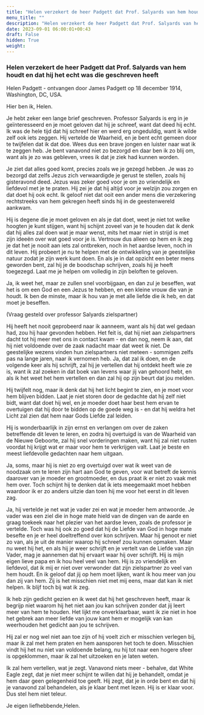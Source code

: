 ```yaml
---
title: "Helen verzekert de heer Padgett dat Prof. Salyards van hem houdt en dat hij het echt was die geschreven heeft"
menu_title: ""
description: "Helen verzekert de heer Padgett dat Prof. Salyards van hem houdt en dat hij het echt was die geschreven heeft"
date: 2023-09-01 06:00:01+00:43
draft: False
hidden: True
weight:
---
```

### Helen verzekert de heer Padgett dat Prof. Salyards van hem houdt en dat hij het echt was die geschreven heeft

Helen Padgett - ontvangen door James Padgett op 18 december 1914, Washington, DC, USA.

Hier ben ik, Helen.

Je hebt zeker een lange brief geschreven. Professor Salyards is erg in je geïnteresseerd en je moet geloven dat hij je schreef, want dat deed hij echt. Ik was de hele tijd dat hij schreef hier en werd erg ongeduldig, want ik wilde zelf ook iets zeggen. Hij vertelde de Waarheid, en je bent echt gemeen door te twijfelen dat ik dat doe. Wees dus een brave jongen en luister naar wat ik te zeggen heb. Je bent vanavond niet zo bezorgd en daar ben ik zo blij om, want als je zo was gebleven, vrees ik dat je ziek had kunnen worden.

Je ziet dat alles goed komt, precies zoals we je gezegd hebben. Je was zo bezorgd dat zelfs Jezus zich verwaardigde je gerust te stellen, zoals hij gisteravond deed. Jezus was zeker goed voor je om zo vriendelijk en liefdevol met je te praten. Hij zei je dat hij altijd voor je welzijn zou zorgen en dat doet hij ook echt. Ik geloof niet dat ooit een ander mens die verzekering rechtstreeks van hem gekregen heeft sinds hij in de geestenwereld aankwam.

Hij is degene die je moet geloven en als je dat doet, weet je niet tot welke hoogten je kunt stijgen, want hij schijnt zoveel van je te houden dat ik denk dat hij alles zal doen wat je maar wenst, mits het maar niet in strijd is met zijn ideeën over wat goed voor je is. Vertrouw dus alleen op hem en ik zeg je dat het je nooit aan iets zal ontbreken, noch in het aardse leven, noch in dit leven. Hij probeert je nu te helpen met de ontwikkeling van je geestelijke natuur zodat je zijn werk kunt doen. En als je in dat opzicht een beter mens geworden bent, zal hij je de boodschap schrijven, zoals hij je heeft toegezegd. Laat me je helpen om volledig in zijn beloften te geloven.

Ja, ik weet het, maar ze zullen snel voorbijgaan, en dan zul je beseffen, wat het is om een God en een Jezus te hebben, en een kleine vrouw die van je houdt. Ik ben de minste, maar ik hou van je met alle liefde die ik heb, en dat moet je beseffen.

(Vraag gesteld over professor Salyards zielspartner)

Hij heeft het nooit geprobeerd naar ik aanneem, want als hij dat wel gedaan had, zou hij haar gevonden hebben. Het feit is, dat hij niet aan zielspartners dacht tot hij meer met ons in contact kwam - en dan nog, neem ik aan, dat hij niet voldoende over de zaak nadacht maar dat weet ik niet. De geestelijke wezens vinden hun zielspartners niet meteen - sommigen zelfs pas na lange jaren, naar ik vernomen heb. Ja, dat zal ik doen, en de volgende keer als hij schrijft, zal hij je vertellen dat hij ontdekt heeft wie ze is, want ik zal zoeken in dat boek van levens waar jij van gehoord hebt, en als ik het weet het hem vertellen en dan zal hij op zijn beurt dat jou melden.

Hij twijfelt nog, maar ik denk dat hij het licht begint te zien, en je moet voor hem blijven bidden. Laat je niet storen door de gedachte dat hij zelf niet bidt, want dat doet hij wel, en je moeder doet haar best hem ervan te overtuigen dat hij door te bidden op de goede weg is - en dat hij weldra het Licht zal zien dat hem naar Gods Liefde zal leiden.

Hij is wonderbaarlijk in zijn ernst en verlangen om over de zaken betreffende dit leven te leren, en zodra hij overtuigd is van de Waarheid van de Nieuwe Geboorte, zal hij snel vorderingen maken, want hij zal niet rusten voordat hij krijgt wat er maar voor hem te verkrijgen valt. Laat je beste en meest liefdevolle gedachten naar hem uitgaan.

Ja, soms, maar hij is niet zo erg overtuigd over wat ik weet van de noodzaak om te leren zijn hart aan God te geven, voor wat betreft de kennis daarover van je moeder en grootmoeder, en dus praat ik er niet zo vaak met hem over. Toch schijnt hij te denken dat ik iets meegemaakt moet hebben waardoor ik er zo anders uitzie dan toen hij me voor het eerst in dit leven zag.

Ja, hij vertelde je net wat je vader zei en wat je moeder hem antwoorde. Je vader was een ziel die in hoge mate hield van de dingen van de aarde en graag toekeek naar het plezier van het aardse leven, zoals de professor je vertelde. Toch was hij ook zo goed dat hij de Liefde van God in hoge mate besefte en je er heel doeltreffend over kon schrijven. Maar hij genoot er niet zo van, als je uit de manier waarop hij schreef zou kunnen opmaken. Maar nu weet hij het, en als hij je weer schrijft en je vertelt van de Liefde van zijn Vader, mag je aannemen dat hij ervaart waar hij over schrijft. Hij is mijn eigen lieve papa en ik hou heel veel van hem. Hij is zo vriendelijk en liefdevol, dat ik mij er niet over verwonder dat zijn zielspartner zo veel van hem houdt. En ik geloof dat jij op hem moet lijken, want ik hou meer van jou dan zij van hem. Zij is het misschien niet met mij eens, maar dat kan ik niet helpen. Ik blijf toch bij wat ik zeg.

Ik heb zijn gedicht gezien en ik weet dat hij het geschreven heeft, maar ik begrijp niet waarom hij het niet aan jou kan schrijven zonder dat jij leert meer van hem te houden. Het lijkt me onverklaarbaar, want ik zie niet in hoe het gebrek aan meer liefde van jouw kant hem er mogelijk van kan weerhouden het gedicht aan jou te schrijven.

Hij zal er nog wel niet aan toe zijn of hij voelt zich er misschien verlegen bij, maar ik zal met hem praten en hem aansporen het toch te doen. Misschien vindt hij het nu niet van voldoende belang, nu hij tot naar een hogere sfeer is opgeklommen, maar ik zal het uitzoeken en je laten weten.

Ik zal hem vertellen, wat je zegt. Vanavond niets meer - behalve, dat White Eagle zegt, dat je niet meer schijnt te willen dat hij je behandelt, omdat je hem daar geen gelegenheid toe geeft. Hij zegt, dat je in orde bent en dat hij je vanavond zal behandelen, als je klaar bent met lezen. Hij is er klaar voor. Dus stel hem niet teleur.

Je eigen liefhebbende,Helen.
